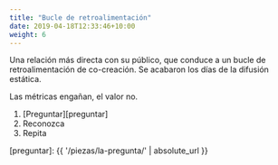 ```yaml
---
title: "Bucle de retroalimentación"
date: 2019-04-18T12:33:46+10:00
weight: 6
---
```


Una relación más directa con su público, que conduce a un bucle de retroalimentación
de co-creación. Se acabaron los días de la difusión estática.

Las métricas engañan, el valor no.

1. [Preguntar][preguntar]
2. Reconozca
3. Repita

[preguntar]: {{ '/piezas/la-pregunta/' | absolute_url }}